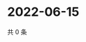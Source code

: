# 2022-06-15

共 0 条

<!-- BEGIN WEIBO -->
<!-- 最后更新时间 Wed Jun 15 2022 22:13:55 GMT+0800 (China Standard Time) -->

<!-- END WEIBO -->
